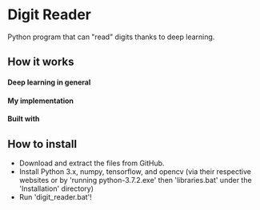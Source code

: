 # Digit Reader
Python program that can "read" digits thanks to deep learning.

## How it works
#### Deep learning in general

#### My implementation

#### Built with


## How to install
- Download and extract the files from GitHub.
- Install Python 3.x, numpy, tensorflow, and opencv (via their respective websites or by 'running python-3.7.2.exe' then 'libraries.bat' under the 'Installation' directory)
- Run 'digit_reader.bat'!

